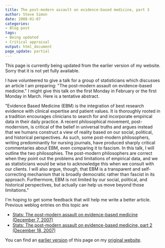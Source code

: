 ```yaml
---
title: The post-modern assault on evidence-based medicine, part 3
author: Steve Simon
date: 2008-01-07
categories:
- Blog post
tags:
- Being updated
- Critical appraisal
output: html_document
page_update: partial
---
```

This page is currently being updated from the earlier version of my website. Sorry that it is not yet fully available.

I have volunteered to give a talk for a group of statisticians which
discusses an article I am preparing: "The post-modern assault on
evidence-based medicine." I might give this talk on the first Monday in
February or the first Monday in March. Here is a tentative abstract.

"Evidence Based Medicine (EBM) is the integration of best research
evidence with clinical expertise and patient values. It is thoroughly
rooted in a tradition encourages clinicians to search for and
incorporate empirical data in their daily practice. A recent
philosophical movement, post-modernism, is critical of the belief in
universal truths and argues instead that we humans construct a view of
reality based on our social, political, and historical perspectives. As
such, some post-modern philosophers, writing predominantly for nursing
journals, have produced sharply critical commentaries about EBM, even
comparing it to fascism. In this talk, I will outline the two
philosophies. The post-modern philosophers are correct when they point
out the problems and limitations of empirical data, and we as
statisticians would be wise to acknowledge this when we consult with our
clients. I will also argue, though, that EBM is a transparent and
self-correcting mechanism that is broadly democratic rather than fascist
in its approach. Furthermore, EBM is not limited by our social,
political, and historical perspectives, but actually can help us move
beyond those limitations."

I'm hoping to get some feedback that will help me write a better
article. Previous weblog entries on this topic are

-   [Stats: The post-modern assault on evidence-based medicine (December
    7, 2007)](http://www.pmean.com/weblog2007/PostModernAssault.html)
-   [Stats: The post-modern assault on evidence-based medicine, part 2
    (December
    18, 2007)](http://www.pmean.com/weblog2007/PostModernAssaultPart2.html)

You can find an [earlier version][sim1] of this page on my [original website][sim2].

[sim1]: http://www.pmean.com/08/PostModernAssaultPart3.html
[sim2]: http://www.pmean.com/original_site.html
